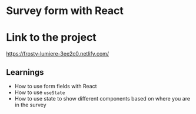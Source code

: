 # Survey form with React

# Link to the project

https://frosty-lumiere-3ee2c0.netlify.com/

## Learnings

- How to use form fields with React
- How to use `useState`
- How to use state to show different components based on where you are in the survey

